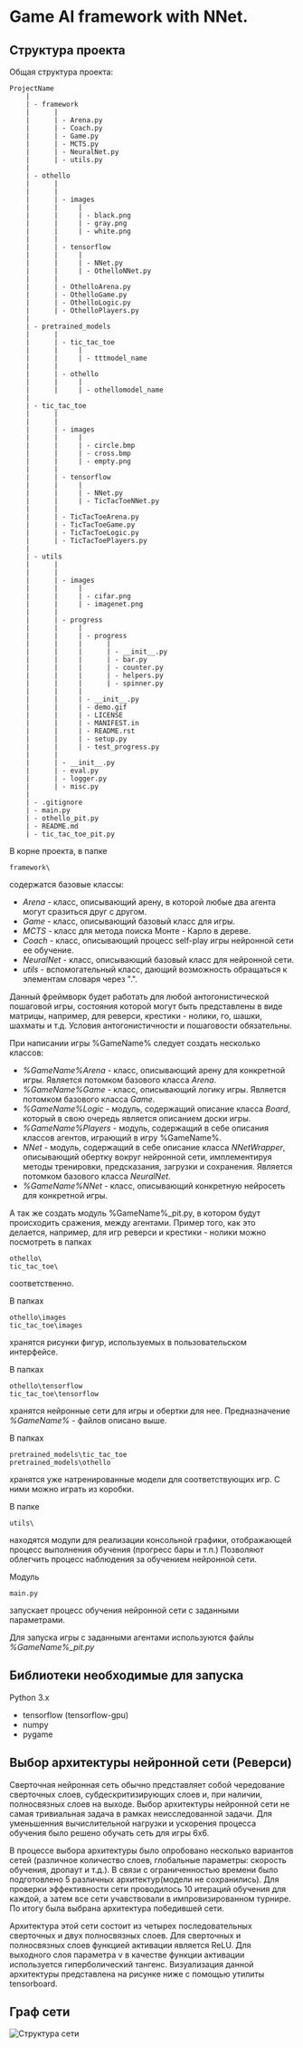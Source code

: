 # Game AI framework with NNet.
## Структура проекта
Общая структура проекта:

    ProjectName
        |
        | - framework
        |      |
        |      | - Arena.py
        |      | - Coach.py
        |      | - Game.py
        |      | - MCTS.py
        |      | - NeuralNet.py
        |      | - utils.py
        |
        | - othello
        |      |
        |      |
        |      | - images
        |      |     |
        |      |     | - black.png
        |      |     | - gray.png
        |      |     | - white.png
        |      |
        |      | - tensorflow
        |      |     |
        |      |     | - NNet.py
        |      |     | - OthelloNNet.py
        |      |
        |      | - OthelloArena.py
        |      | - OthelloGame.py
        |      | - OthelloLogic.py
        |      | - OthelloPlayers.py
        |
        | - pretrained_models
        |      |
        |      | - tic_tac_toe
        |      |     |
        |      |     | - tttmodel_name
        |      |
        |      | - othello
        |      |     |
        |      |     | - othellomodel_name
        |      
        | - tic_tac_toe
        |      |
        |      |
        |      | - images
        |      |     |
        |      |     | - circle.bmp
        |      |     | - cross.bmp
        |      |     | - empty.png
        |      |
        |      | - tensorflow
        |      |     |
        |      |     | - NNet.py
        |      |     | - TicTacToeNNet.py
        |      |
        |      | - TicTacToeArena.py
        |      | - TicTacToeGame.py
        |      | - TicTacToeLogic.py
        |      | - TicTacToePlayers.py
        |      
        | - utils
        |      |
        |      |
        |      | - images
        |      |     |
        |      |     | - cifar.png
        |      |     | - imagenet.png
        |      |
        |      | - progress
        |      |     |
        |      |     | - progress
        |      |     |      |
        |      |     |      | - __init__.py
        |      |     |      | - bar.py
        |      |     |      | - counter.py
        |      |     |      | - helpers.py
        |      |     |      | - spinner.py
        |      |     |
        |      |     | - __init__.py
        |      |     | - demo.gif
        |      |     | - LICENSE
        |      |     | - MANIFEST.in
        |      |     | - README.rst
        |      |     | - setup.py
        |      |     | - test_progress.py
        |      |
        |      | - __init__.py
        |      | - eval.py
        |      | - logger.py
        |      | - misc.py
        |
        | - .gitignore
        | - main.py
        | - othello_pit.py
        | - README.md
        | - tic_tac_toe_pit.py

В корне проекта, в папке
 
    framework\

содержатся базовые классы:

* *Arena* - класс, описывающий арену, в которой любые два агента могут сразиться друг с другом.
* *Game* - класс, описывающий базовый класс для игры.
* *MCTS* - класс для метода поиска Монте - Карло в дереве.
* *Coach* - класс, описывающий процесс self-play игры нейронной сети ее обучение.
* *NeuralNet* - класс, описывающий базовый класс для нейронной сети.
* *utils* - вспомогательный класс, дающий возможность обращаться к элементам словаря через ".".

Данный фреймворк будет работать для любой антогонистической пошаговой игры, состояния которой могут быть представлены в виде матрицы, например, для реверси,
крестики - нолики, го, шашки, шахматы и т.д. Условия антогонистичности и пошаговости обязательны.

При написании игры %GameName% следует создать несколько классов:

* *%GameName%Arena* - класс, описывающий арену для конкретной игры. Является потомком базового класса *Arena*.
* *%GameName%Game* - класс, описывающий логику игры. Является потомком базового класса *Game*.
* *%GameName%Logic* - модуль, содержащий описание класса *Board*, который в свою очередь является описанием доски игры.
* *%GameName%Players* - модуль, содержащий в себе описания классов агентов, играющий в игру %GameName%.
* *NNet* - модуль, содержащий в себе описание класса *NNetWrapper*, описывающий обертку вокруг нейронной сети, имплементируя методы тренировки, предсказания, загрузки и сохранения. Является потомком базового класса *NeuralNet*.
* *%GameName%NNet* - класс, описывающий конкретную нейросеть для конкретной игры.

А так же создать модуль %GameName%_pit.py, в котором будут происходить сражения, между агентами.
Пример того, как это делается, например, для игр реверси и крестики - нолики можно посмотреть в папках 
    
    othello\
    tic_tac_toe\
    
соответственно.

В папках
    
    othello\images
    tic_tac_toe\images
    
хранятся рисунки фигур, используемых в пользовательском интерфейсе.

В папках

    othello\tensorflow
    tic_tac_toe\tensorflow
    
хранятся нейронные сети для игры и обертки для нее.
Предназначение *%GameName%* - файлов описано выше.

В папках 

    pretrained_models\tic_tac_toe
    pretrained_models\othello

хранятся уже натренированные модели для соответствующих игр. С ними можно играть из коробки.
    
В папке

    utils\
    
находятся модули для реализации консольной графики, отображающей процесс выполнения обучения (прогресс бары и т.п.)
Позволяют облегчить процесс наблюдения за обучением нейронной сети.

Модуль

    main.py
    
запускает процесс обучения нейронной сети с заданными параметрами.

Для запуска игры с заданными агентами используются файлы *%GameName%_pit.py*

## Библиотеки необходимые для запуска

Python 3.x

* tensorflow (tensorflow-gpu)
* numpy  
* pygame

## Выбор архитектуры нейронной сети (Реверси)
Сверточная нейронная сеть обычно представляет собой чередование сверточных слоев, субдескритизирующих слоев и, при наличии, полносвязных слоев на выходе.
Выбор архитектуры нейронной сети не самая тривиальная задача в рамках неисследованной задачи.
Для уменьшенния вычислительной нагрузки и ускорения процесса обучения было решено обучать сеть для игры 6х6.
    
В процессе выбора архитектуры было опробовано несколько вариантов сетей (различное количество слоев, глобальные параметры: скорость обучения, дропаут и т.д.). 
В связи с ограниченностью времени было подготовлено 5 различных архитектур(модели не сохранились). 
Для проверки эффективности сети проводилось 10 итераций обучения для каждой, а затем все сети учавствовали в импровизированном турнире. 
По итогу была выбрана архитектура победившей сети.

Архитектура этой сети состоит из четырех последовательных сверточных и двух полносвязных слоев.
Для сверточных и полносвязных слоев функцией активации является ReLU. 
Для выходного слоя параметра v в качестве функции активации используется гиперболический тангенс.
Визуализация данной архитектуры представлена на рисунке ниже с помощью утилиты tensorboard.
 
## Граф сети
![Структура сети](images/graph.png)